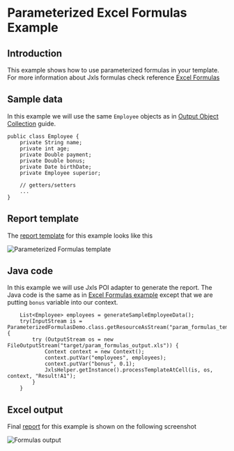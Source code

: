 Parameterized Excel Formulas Example
====================================

Introduction
-------------

This example shows how to use parameterized formulas in your template.
For more information about Jxls formulas check reference [Excel Formulas](../reference/formulas.html)

Sample data
-----------

In this example we will use the same `Employee` objects as in [Output Object Collection](object_collection.html) guide.

    public class Employee {
        private String name;
        private int age;
        private Double payment;
        private Double bonus;
        private Date birthDate;
        private Employee superior;

        // getters/setters
        ...
    }

Report template
---------------

The [report template](../xls/param_formulas_template.xls) for this example looks like this

![Parameterized Formulas template](../images/param_formulas_template.png)


Java code
---------

In this example we will use Jxls POI adapter to generate the report.
The Java code is the same as in [Excel Formulas example](../samples/excel_formulas.html) except that we are putting `bonus` variable
into our context.

        List<Employee> employees = generateSampleEmployeeData();
        try(InputStream is = ParameterizedFormulasDemo.class.getResourceAsStream("param_formulas_template.xls")) {
            try (OutputStream os = new FileOutputStream("target/param_formulas_output.xls")) {
                Context context = new Context();
                context.putVar("employees", employees);
                context.putVar("bonus", 0.1);
                JxlsHelper.getInstance().processTemplateAtCell(is, os, context, "Result!A1");
            }
        }

Excel output
------------

Final [report](../xls/param_formulas_output.xls) for this example is shown on the following screenshot

![Formulas output](../images/param_formulas_output.png)